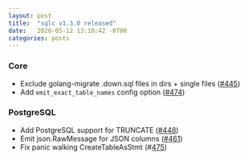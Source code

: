 ```yaml
---
layout: post
title:  "sqlc v1.3.0 released"
date:   2020-05-12 13:10:42 -0700
categories: posts
---
```


### Core
* Exclude golang-migrate .down.sql files in dirs + single files ([#445](https://github.com/kyleconroy/sqlc/pull/445))
* Add `emit_exact_table_names` config option ([#474](https://github.com/kyleconroy/sqlc/pull/474))

### PostgreSQL
* Add PostgreSQL support for TRUNCATE ([#448](https://github.com/kyleconroy/sqlc/pull/448))
* Emit json.RawMessage for JSON columns ([#461](https://github.com/kyleconroy/sqlc/pull/461))
* Fix panic walking CreateTableAsStmt (#[475](https://github.com/kyleconroy/sqlc/475))
